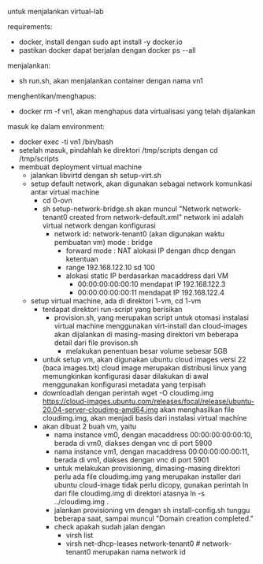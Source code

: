 untuk menjalankan virtual-lab

requirements:
- docker, install dengan sudo apt install -y docker.io
- pastikan docker dapat berjalan dengan docker ps --all

menjalankan:
- sh run.sh, akan menjalankan container dengan nama vn1

menghentikan/menghapus:
- docker rm -f vn1, akan menghapus data virtualisasi yang telah dijalankan

masuk ke dalam environment:
- docker exec -ti vn1 /bin/bash
- setelah masuk, pindahlah ke direktori /tmp/scripts dengan cd /tmp/scripts
- membuat deployment virtual machine
  - jalankan libvirtd dengan sh setup-virt.sh
  - setup default network, akan digunakan sebagai network komunikasi antar virtual machine
    - cd 0-ovn
    - sh setup-network-bridge.sh
      akan muncul "Network network-tenant0 created from network-default.xml"
      network ini adalah virtual network dengan konfigurasi
      * network id: network-tenant0 (akan digunakan waktu pembuatan vm)
	mode : bridge
        - forward mode : NAT
        alokasi IP dengan dhcp dengan ketentuan
        - range 192.168.122.10 sd 100
        - alokasi static IP berdasarkan macaddress dari VM
          - 00:00:00:00:00:10 mendapat IP 192.168.122.3
          - 00:00:00:00:00:11 mendapat IP 192.168.122.4
  - setup virtual machine, ada di direktori 1-vm, cd 1-vm
    - terdapat direktori run-script yang berisikan
      * provision.sh, yang merupakan script untuk otomasi instalasi virtual machine menggunakan virt-install dan cloud-images
        akan dijalankan di masing-masing direktori vm
        beberapa detail dari file provison.sh
        - melakukan penentuan besar volume sebesar 5GB
    - untuk setup vm, akan digunakan ubuntu cloud images versi 22 (baca images.txt)
      cloud image merupakan distribusi linux yang memungkinkan konfigurasi dasar dilakukan di awal menggunakan 
      konfigurasi metadata yang terpisah
    - downloadlah dengan perintah
         wget -O cloudimg.img https://cloud-images.ubuntu.com/releases/focal/release/ubuntu-20.04-server-cloudimg-amd64.img
         akan menghasilkan file cloudimg.img, akan menjadi basis dari instalasi virtual machine
    - akan dibuat 2 buah vm, yaitu
      - nama instance vm0, dengan macaddress 00:00:00:00:00:10, berada di vm0, diakses dengan vnc di port 5900
      - nama instance vm1, dengan macaddress 00:00:00:00:00:11, berada di vm1, diakses dengan vnc di port 5901
      - untuk melakukan provisioning, dimasing-masing direktori perlu ada file cloudimg.img yang merupakan installer dari ubuntu cloud-image
        tidak perlu dicopy, gunakan perintah ln dari file cloudimg.img di direktori atasnya
           ln -s ../cloudimg.img .
      - jalankan provisioning vm dengan sh install-config.sh
        tunggu beberapa saat, sampai muncul "Domain creation completed."
      - check apakah sudah jalan dengan
        - virsh list
        - virsh net-dhcp-leases network-tenant0  # network-tenant0 merupakan nama network id
    
    

